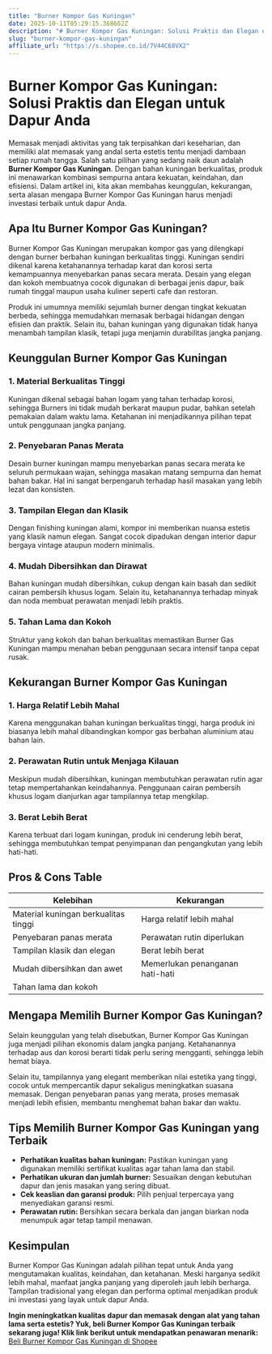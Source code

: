 ```yaml
---
title: "Burner Kompor Gas Kuningan"
date: 2025-10-11T05:29:15.368662Z
description: "# Burner Kompor Gas Kuningan: Solusi Praktis dan Elegan untuk Dapur Anda..."
slug: "burner-kompor-gas-kuningan"
affiliate_url: "https://s.shopee.co.id/7V44C68VX2"
---
```

# Burner Kompor Gas Kuningan: Solusi Praktis dan Elegan untuk Dapur Anda

Memasak menjadi aktivitas yang tak terpisahkan dari keseharian, dan memiliki alat memasak yang andal serta estetis tentu menjadi dambaan setiap rumah tangga. Salah satu pilihan yang sedang naik daun adalah **Burner Kompor Gas Kuningan**. Dengan bahan kuningan berkualitas, produk ini menawarkan kombinasi sempurna antara kekuatan, keindahan, dan efisiensi. Dalam artikel ini, kita akan membahas keunggulan, kekurangan, serta alasan mengapa Burner Kompor Gas Kuningan harus menjadi investasi terbaik untuk dapur Anda.

## Apa Itu Burner Kompor Gas Kuningan?

Burner Kompor Gas Kuningan merupakan kompor gas yang dilengkapi dengan burner berbahan kuningan berkualitas tinggi. Kuningan sendiri dikenal karena ketahanannya terhadap karat dan korosi serta kemampuannya menyebarkan panas secara merata. Desain yang elegan dan kokoh membuatnya cocok digunakan di berbagai jenis dapur, baik rumah tinggal maupun usaha kuliner seperti cafe dan restoran.

Produk ini umumnya memiliki sejumlah burner dengan tingkat kekuatan berbeda, sehingga memudahkan memasak berbagai hidangan dengan efisien dan praktik. Selain itu, bahan kuningan yang digunakan tidak hanya menambah tampilan klasik, tetapi juga menjamin durabilitas jangka panjang.

## Keunggulan Burner Kompor Gas Kuningan

### 1. Material Berkualitas Tinggi

Kuningan dikenal sebagai bahan logam yang tahan terhadap korosi, sehingga Burners ini tidak mudah berkarat maupun pudar, bahkan setelah pemakaian dalam waktu lama. Ketahanan ini menjadikannya pilihan tepat untuk penggunaan jangka panjang.

### 2. Penyebaran Panas Merata

Desain burner kuningan mampu menyebarkan panas secara merata ke seluruh permukaan wajan, sehingga masakan matang sempurna dan hemat bahan bakar. Hal ini sangat berpengaruh terhadap hasil masakan yang lebih lezat dan konsisten.

### 3. Tampilan Elegan dan Klasik

Dengan finishing kuningan alami, kompor ini memberikan nuansa estetis yang klasik namun elegan. Sangat cocok dipadukan dengan interior dapur bergaya vintage ataupun modern minimalis.

### 4. Mudah Dibersihkan dan Dirawat

Bahan kuningan mudah dibersihkan, cukup dengan kain basah dan sedikit cairan pembersih khusus logam. Selain itu, ketahanannya terhadap minyak dan noda membuat perawatan menjadi lebih praktis.

### 5. Tahan Lama dan Kokoh

Struktur yang kokoh dan bahan berkualitas memastikan Burner Gas Kuningan mampu menahan beban penggunaan secara intensif tanpa cepat rusak.

## Kekurangan Burner Kompor Gas Kuningan

### 1. Harga Relatif Lebih Mahal

Karena menggunakan bahan kuningan berkualitas tinggi, harga produk ini biasanya lebih mahal dibandingkan kompor gas berbahan aluminium atau bahan lain.

### 2. Perawatan Rutin untuk Menjaga Kilauan

Meskipun mudah dibersihkan, kuningan membutuhkan perawatan rutin agar tetap mempertahankan keindahannya. Penggunaan cairan pembersih khusus logam dianjurkan agar tampilannya tetap mengkilap.

### 3. Berat Lebih Berat

Karena terbuat dari logam kuningan, produk ini cenderung lebih berat, sehingga membutuhkan tempat penyimpanan dan pengangkutan yang lebih hati-hati.

## Pros & Cons Table

| Kelebihan                                   | Kekurangan                                   |
|----------------------------------------------|----------------------------------------------|
| Material kuningan berkualitas tinggi       | Harga relatif lebih mahal                |
| Penyebaran panas merata                    | Perawatan rutin diperlukan            |
| Tampilan klasik dan elegan                  | Berat lebih berat                         |
| Mudah dibersihkan dan awet                | Memerlukan penanganan hati-hati       |
| Tahan lama dan kokoh                       |                                              |

## Mengapa Memilih Burner Kompor Gas Kuningan?

Selain keunggulan yang telah disebutkan, Burner Kompor Gas Kuningan juga menjadi pilihan ekonomis dalam jangka panjang. Ketahanannya terhadap aus dan korosi berarti tidak perlu sering mengganti, sehingga lebih hemat biaya.

Selain itu, tampilannya yang elegant memberikan nilai estetika yang tinggi, cocok untuk mempercantik dapur sekaligus meningkatkan suasana memasak. Dengan penyebaran panas yang merata, proses memasak menjadi lebih efisien, membantu menghemat bahan bakar dan waktu.

## Tips Memilih Burner Kompor Gas Kuningan yang Terbaik

- **Perhatikan kualitas bahan kuningan:** Pastikan kuningan yang digunakan memiliki sertifikat kualitas agar tahan lama dan stabil.
- **Perhatikan ukuran dan jumlah burner:** Sesuaikan dengan kebutuhan dapur dan jenis masakan yang sering dibuat.
- **Cek keaslian dan garansi produk:** Pilih penjual terpercaya yang menyediakan garansi resmi.
- **Perawatan rutin:** Bersihkan secara berkala dan jangan biarkan noda menumpuk agar tetap tampil menawan.

## Kesimpulan

Burner Kompor Gas Kuningan adalah pilihan tepat untuk Anda yang mengutamakan kualitas, keindahan, dan ketahanan. Meski harganya sedikit lebih mahal, manfaat jangka panjang yang diperoleh jauh lebih berharga. Tampilan tradisional yang elegan dan performa optimal menjadikan produk ini investasi yang layak untuk dapur Anda.

**Ingin meningkatkan kualitas dapur dan memasak dengan alat yang tahan lama serta estetis? Yuk, beli Burner Kompor Gas Kuningan terbaik sekarang juga! Klik link berikut untuk mendapatkan penawaran menarik:** [Beli Burner Kompor Gas Kuningan di Shopee](https://s.shopee.co.id/7V44C68VX2)